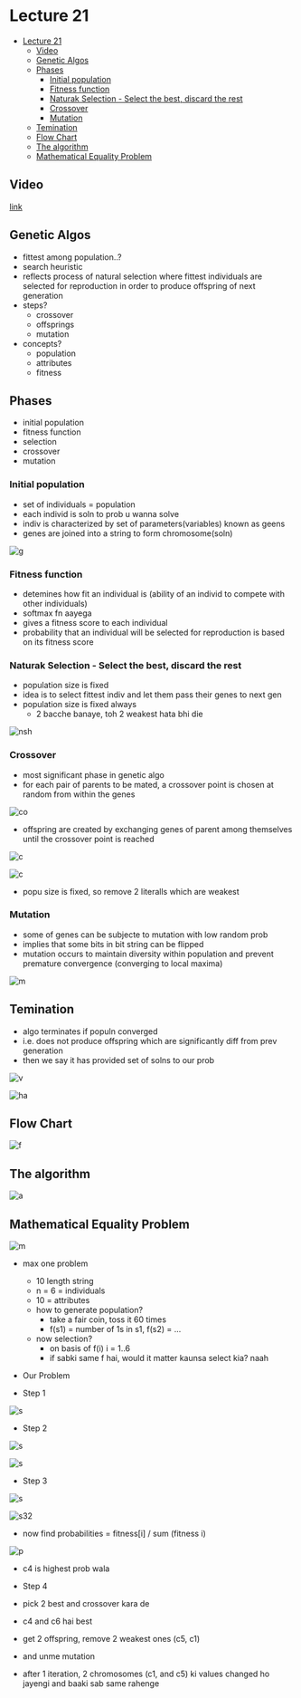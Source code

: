 # Lecture 21

- [Lecture 21](#lecture-21)
  - [Video](#video)
  - [Genetic Algos](#genetic-algos)
  - [Phases](#phases)
    - [Initial population](#initial-population)
    - [Fitness function](#fitness-function)
    - [Naturak Selection - Select the best, discard the rest](#naturak-selection---select-the-best-discard-the-rest)
    - [Crossover](#crossover)
    - [Mutation](#mutation)
  - [Temination](#temination)
  - [Flow Chart](#flow-chart)
  - [The algorithm](#the-algorithm)
  - [Mathematical Equality Problem](#mathematical-equality-problem)

## Video

[link](https://drive.google.com/file/d/14UQOY-LDKH8fhwccS-aIMa-uTtYoyhqJ/view)

## Genetic Algos

- fittest among population..?
- search heuristic
- reflects process of natural selection where fittest individuals are selected for reproduction in order to produce offspring of next generation
- steps?
  - crossover
  - offsprings
  - mutation
- concepts?
  - population
  - attributes
  - fitness

## Phases

- initial population
- fitness function
- selection
- crossover
- mutation

### Initial population

- set of individuals = population
- each individ is soln to prob u wanna solve
- indiv is characterized by set of parameters(variables) known as geens
- genes are joined into a string to form chromosome(soln)

![g](gcp.png)

### Fitness function

- detemines how fit an individual is (ability of an individ to compete with other individuals)
- softmax fn aayega
- gives a fitness score to each individual
- probability that an individual will be selected for reproduction is based on its fitness score

### Naturak Selection - Select the best, discard the rest

- population size is fixed
- idea is to select fittest indiv and let them pass their genes to next gen
- population size is fixed always
  - 2 bacche banaye, toh 2 weakest hata bhi die

![nsh](nsh.png)

### Crossover

- most significant phase in genetic algo
- for each pair of parents to be mated, a crossover point is chosen at random from within the genes

![co](cop.png)

- offspring are created by exchanging genes of parent among themselves until the crossover point is reached

![c](coeg.png)

![c](ceg2.png)

- popu size is fixed, so remove 2 literalls which are weakest

### Mutation

- some of genes can be subjecte to mutation with low random prob
- implies that some bits in bit string can be flipped
- mutation occurs to maintain diversity within population and prevent premature convergence (converging to local maxima)

![m](meg.png)

## Temination

- algo terminates if populn converged
- i.e. does not produce offspring which are significantly diff from prev generation
- then we say it has provided set of solns to our prob

![v](conv.png)

![ha](gas.png)

## Flow Chart

![f](fc.png)

## The algorithm

![a](ast.png)

## Mathematical Equality Problem

![m](mqp.png)

- max one problem
  - 10 length string
  - n = 6 = individuals
  - 10 = attributes
  - how to generate population?
    - take a fair coin, toss it 60 times
    - f(s1) = number of 1s in s1, f(s2) = ...
  - now selection?
    - on basis of f(i) i = 1..6
    - if sabki same f hai, would it matter kaunsa select kia? naah

- Our Problem

- Step 1

![s](meqi.png)

- Step 2

![s](s2.png)

![s](s222.png)

- Step 3

![s](s3.png)

![s32](s32.png)

- now find probabilities = fitness[i] / sum (fitness i)

![p](ps.png)

- c4 is highest prob wala

- Step 4

- pick 2 best and crossover kara de
- c4 and c6 hai best
- get 2 offspring, remove 2 weakest ones (c5, c1)
- and unme mutation

- after 1 iteration, 2 chromosomes (c1, and c5) ki values changed ho jayengi and baaki sab same rahenge